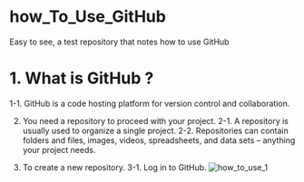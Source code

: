 # how_To_Use_GitHub

Easy to see, a test repository that notes how to use GitHub

<h1>1. What is GitHub ?</h1>
   1-1. GitHub is a code hosting platform for version control and collaboration.

2. You need a repository to proceed with your project.
   2-1. A repository is usually used to organize a single project.
   2-2. Repositories can contain folders and files, images, videos, spreadsheets, and data sets – anything your project needs.

3. To create a new repository.
   3-1. Log in to GitHub.
  ![how_to_use_1](https://user-images.githubusercontent.com/65026050/117087898-cc9f8d80-ad8b-11eb-8a38-e8b90e690de5.jpg)
